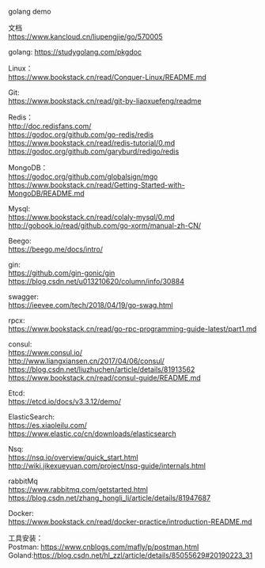 
golang demo     

文档     
https://www.kancloud.cn/liupengjie/go/570005      


golang:
https://studygolang.com/pkgdoc     


Linux：     
https://www.bookstack.cn/read/Conquer-Linux/README.md      


Git:     
https://www.bookstack.cn/read/git-by-liaoxuefeng/readme     


Redis：    
http://doc.redisfans.com/     
https://godoc.org/github.com/go-redis/redis      
https://www.bookstack.cn/read/redis-tutorial/0.md      
https://godoc.org/github.com/garyburd/redigo/redis     


MongoDB：   
https://godoc.org/github.com/globalsign/mgo    
https://www.bookstack.cn/read/Getting-Started-with-MongoDB/README.md   


Mysql:      
https://www.bookstack.cn/read/colaly-mysql/0.md     
http://gobook.io/read/github.com/go-xorm/manual-zh-CN/       


Beego:           
https://beego.me/docs/intro/      


gin:   
https://github.com/gin-gonic/gin    
https://blog.csdn.net/u013210620/column/info/30884   


swagger:    
https://ieevee.com/tech/2018/04/19/go-swag.html     


rpcx:   
https://www.bookstack.cn/read/go-rpc-programming-guide-latest/part1.md      


consul:     
https://www.consul.io/    
http://www.liangxiansen.cn/2017/04/06/consul/    
https://blog.csdn.net/liuzhuchen/article/details/81913562    
https://www.bookstack.cn/read/consul-guide/README.md      

Etcd:    
https://etcd.io/docs/v3.3.12/demo/     


ElasticSearch:                 
https://es.xiaoleilu.com/     
https://www.elastic.co/cn/downloads/elasticsearch      

Nsq:     
https://nsq.io/overview/quick_start.html    
http://wiki.jikexueyuan.com/project/nsq-guide/internals.html      
 

rabbitMq   
https://www.rabbitmq.com/getstarted.html         
https://blog.csdn.net/zhang_hongli_li/article/details/81947687     


Docker:     
https://www.bookstack.cn/read/docker-practice/introduction-README.md     



工具安装：      
Postman: https://www.cnblogs.com/mafly/p/postman.html      
Goland:https://blog.csdn.net/hl_zzl/article/details/85055629#20190223_31                
       
